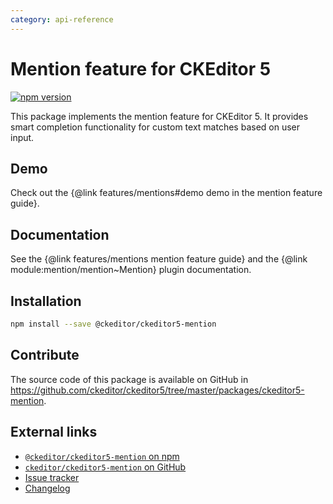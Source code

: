 ```yaml
---
category: api-reference
---
```


# Mention feature for CKEditor 5

[![npm version](https://badge.fury.io/js/%40ckeditor%2Fckeditor5-mention.svg)](https://www.npmjs.com/package/@ckeditor/ckeditor5-mention)

This package implements the mention feature for CKEditor 5. It provides smart completion functionality for custom text matches based on user input.

## Demo

Check out the {@link features/mentions#demo demo in the mention feature guide}.

## Documentation

See the {@link features/mentions mention feature guide} and the {@link module:mention/mention~Mention} plugin documentation.

## Installation

```bash
npm install --save @ckeditor/ckeditor5-mention
```

## Contribute

The source code of this package is available on GitHub in https://github.com/ckeditor/ckeditor5/tree/master/packages/ckeditor5-mention.

## External links

* [`@ckeditor/ckeditor5-mention` on npm](https://www.npmjs.com/package/@ckeditor/ckeditor5-mention)
* [`ckeditor/ckeditor5-mention` on GitHub](https://github.com/ckeditor/ckeditor5/tree/master/packages/ckeditor5-mention)
* [Issue tracker](https://github.com/ckeditor/ckeditor5/issues)
* [Changelog](https://github.com/ckeditor/ckeditor5/blob/master/CHANGELOG.md)
